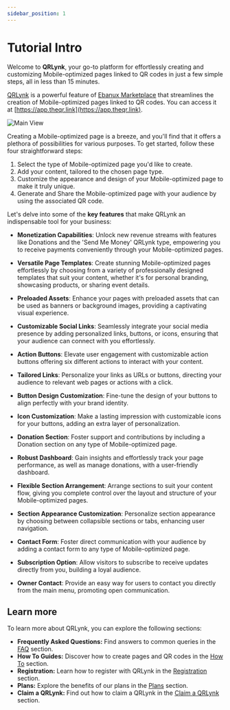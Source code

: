 ```yaml
---
sidebar_position: 1
---
```


# Tutorial Intro

Welcome to **QRLynk**, your go-to platform for effortlessly creating and customizing Mobile-optimized pages linked to QR codes in just a few simple steps, all in less than 15 minutes.

[QRLynk](https://www.theqr.link/) is a powerful feature of [Ebanux Marketplace](https://www.ebanux.com/) that streamlines the creation of Mobile-optimized pages linked to QR codes. You can access it at [https://app.theqr.link](https://app.theqr.link).

![Main View](https://github.com/ebanux/qrco-docs/assets/54523080/5d2e13ad-1b87-4bea-b856-7874ab58aba8)

Creating a Mobile-optimized page is a breeze, and you'll find that it offers a plethora of possibilities for various purposes. To get started, follow these four straightforward steps:

1. Select the type of Mobile-optimized page you'd like to create.
2. Add your content, tailored to the chosen page type.
3. Customize the appearance and design of your Mobile-optimized page to make it truly unique.
4. Generate and Share the Mobile-optimized page with your audience by using the associated QR code.

Let's delve into some of the **key features** that make QRLynk an indispensable tool for your business:

- **Monetization Capabilities**: Unlock new revenue streams with features like Donations and the 'Send Me Money' QRLynk type, empowering you to receive payments conveniently through your Mobile-optimized pages.

- **Versatile Page Templates**: Create stunning Mobile-optimized pages effortlessly by choosing from a variety of professionally designed templates that suit your content, whether it's for personal branding, showcasing products, or sharing event details.

- **Preloaded Assets**: Enhance your pages with preloaded assets that can be used as banners or background images, providing a captivating visual experience.

- **Customizable Social Links**: Seamlessly integrate your social media presence by adding personalized links, buttons, or icons, ensuring that your audience can connect with you effortlessly.

- **Action Buttons**: Elevate user engagement with customizable action buttons offering six different actions to interact with your content.

- **Tailored Links**: Personalize your links as URLs or buttons, directing your audience to relevant web pages or actions with a click.

- **Button Design Customization**: Fine-tune the design of your buttons to align perfectly with your brand identity.

- **Icon Customization**: Make a lasting impression with customizable icons for your buttons, adding an extra layer of personalization.

- **Donation Section**: Foster support and contributions by including a Donation section on any type of Mobile-optimized page.

- **Robust Dashboard**: Gain insights and effortlessly track your page performance, as well as manage donations, with a user-friendly dashboard.

- **Flexible Section Arrangement**: Arrange sections to suit your content flow, giving you complete control over the layout and structure of your Mobile-optimized pages.

- **Section Appearance Customization**: Personalize section appearance by choosing between collapsible sections or tabs, enhancing user navigation.

- **Contact Form**: Foster direct communication with your audience by adding a contact form to any type of Mobile-optimized page.

- **Subscription Option**: Allow visitors to subscribe to receive updates directly from you, building a loyal audience.

- **Owner Contact**: Provide an easy way for users to contact you directly from the main menu, promoting open communication.

## Learn more

To learn more about QRLynk, you can explore the following sections:

- **Frequently Asked Questions:** Find answers to common queries in the [FAQ](faqs) section.
- **How To Guides:** Discover how to create pages and QR codes in the [How To](how_to) section.
- **Registration:** Learn how to register with QRLynk in the [Registration](registration/registration) section.
- **Plans:** Explore the benefits of our plans in the [Plans](registration/plans) section.
- **Claim a QRLynk:** Find out how to claim a QRLynk in the [Claim a QRLynk](claim/claim_intro) section.
